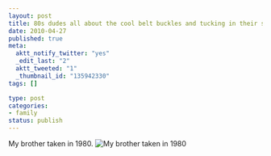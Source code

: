 ```yaml
--- 
layout: post
title: 80s dudes all about the cool belt buckles and tucking in their shirts.
date: 2010-04-27
published: true
meta: 
  aktt_notify_twitter: "yes"
  _edit_last: "2"
  aktt_tweeted: "1"
  _thumbnail_id: "135942330"
tags: []

type: post
categories: 
- family
status: publish
---
```

My brother taken in 1980.
![My brother taken in 1980](http://media.eick.us/2011/05/330602160_0efb6a88a1.jpg)